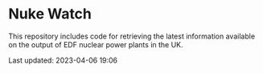 # Nuke Watch

This repository includes code for retrieving the latest information available on the output of EDF nuclear power plants in the UK.

Last updated: 2023-04-06 19:06